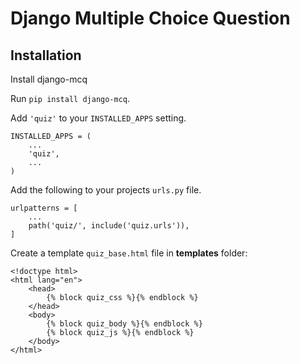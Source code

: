 # Django Multiple Choice Question


Installation
------------
Install django-mcq

Run `pip install django-mcq`.

Add `'quiz'` to your `INSTALLED_APPS` setting.

    INSTALLED_APPS = (
        ...
        'quiz',
        ...
    )


Add the following to your projects `urls.py` file.


    urlpatterns = [
        ...
        path('quiz/', include('quiz.urls')),
    ]


Create a template `quiz_base.html` file in **templates** folder:

    <!doctype html>
    <html lang="en">
        <head>
            {% block quiz_css %}{% endblock %}
        </head>
        <body>
            {% block quiz_body %}{% endblock %}
            {% block quiz_js %}{% endblock %}
        </body>
    </html>

    